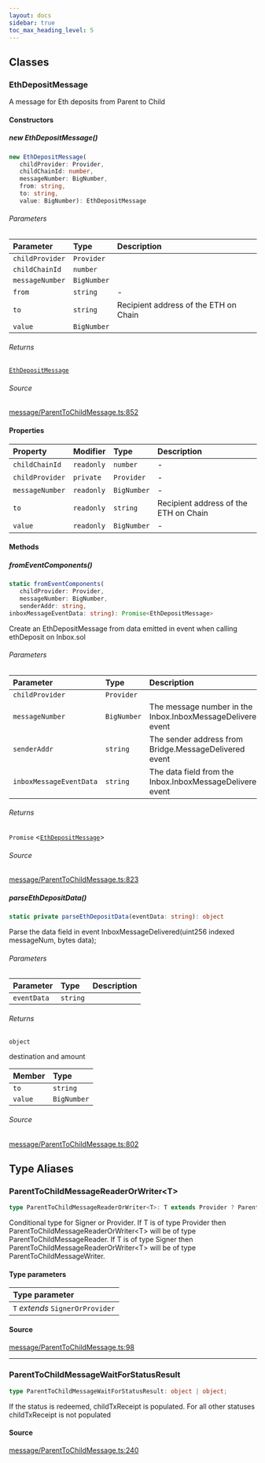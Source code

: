 ```yaml
---
layout: docs
sidebar: true
toc_max_heading_level: 5
---
```


## Classes

### EthDepositMessage

A message for Eth deposits from Parent to Child

#### Constructors

##### new EthDepositMessage()

```ts
new EthDepositMessage(
   childProvider: Provider,
   childChainId: number,
   messageNumber: BigNumber,
   from: string,
   to: string,
   value: BigNumber): EthDepositMessage
```

###### Parameters

| Parameter       | Type        | Description                           |
| :-------------- | :---------- | :------------------------------------ |
| `childProvider` | `Provider`  |                                       |
| `childChainId`  | `number`    |                                       |
| `messageNumber` | `BigNumber` |                                       |
| `from`          | `string`    | -                                     |
| `to`            | `string`    | Recipient address of the ETH on Chain |
| `value`         | `BigNumber` |                                       |

###### Returns

[`EthDepositMessage`](ParentToChildMessage.md#ethdepositmessage)

###### Source

[message/ParentToChildMessage.ts:852](https://github.com/OffchainLabs/arbitrum-sdk/blob/b8d7b712331a78aa8e789c06496a2586170ad5d3/src/lib/message/ParentToChildMessage.ts#L852)

#### Properties

| Property        | Modifier   | Type        | Description                           |
| :-------------- | :--------- | :---------- | :------------------------------------ |
| `childChainId`  | `readonly` | `number`    | -                                     |
| `childProvider` | `private`  | `Provider`  | -                                     |
| `messageNumber` | `readonly` | `BigNumber` | -                                     |
| `to`            | `readonly` | `string`    | Recipient address of the ETH on Chain |
| `value`         | `readonly` | `BigNumber` | -                                     |

#### Methods

##### fromEventComponents()

```ts
static fromEventComponents(
   childProvider: Provider,
   messageNumber: BigNumber,
   senderAddr: string,
inboxMessageEventData: string): Promise<EthDepositMessage>
```

Create an EthDepositMessage from data emitted in event when calling ethDeposit on Inbox.sol

###### Parameters

| Parameter               | Type        | Description                                                 |
| :---------------------- | :---------- | :---------------------------------------------------------- |
| `childProvider`         | `Provider`  |                                                             |
| `messageNumber`         | `BigNumber` | The message number in the Inbox.InboxMessageDelivered event |
| `senderAddr`            | `string`    | The sender address from Bridge.MessageDelivered event       |
| `inboxMessageEventData` | `string`    | The data field from the Inbox.InboxMessageDelivered event   |

###### Returns

`Promise` \<[`EthDepositMessage`](ParentToChildMessage.md#ethdepositmessage)\>

###### Source

[message/ParentToChildMessage.ts:823](https://github.com/OffchainLabs/arbitrum-sdk/blob/b8d7b712331a78aa8e789c06496a2586170ad5d3/src/lib/message/ParentToChildMessage.ts#L823)

##### parseEthDepositData()

```ts
static private parseEthDepositData(eventData: string): object
```

Parse the data field in
event InboxMessageDelivered(uint256 indexed messageNum, bytes data);

###### Parameters

| Parameter   | Type     | Description |
| :---------- | :------- | :---------- |
| `eventData` | `string` |             |

###### Returns

`object`

destination and amount

| Member  | Type        |
| :------ | :---------- |
| `to`    | `string`    |
| `value` | `BigNumber` |

###### Source

[message/ParentToChildMessage.ts:802](https://github.com/OffchainLabs/arbitrum-sdk/blob/b8d7b712331a78aa8e789c06496a2586170ad5d3/src/lib/message/ParentToChildMessage.ts#L802)

## Type Aliases

### ParentToChildMessageReaderOrWriter\<T\>

```ts
type ParentToChildMessageReaderOrWriter<T>: T extends Provider ? ParentToChildMessageReader : ParentToChildMessageWriter;
```

Conditional type for Signer or Provider. If T is of type Provider
then ParentToChildMessageReaderOrWriter\<T\> will be of type ParentToChildMessageReader.
If T is of type Signer then ParentToChildMessageReaderOrWriter\<T\> will be of
type ParentToChildMessageWriter.

#### Type parameters

| Type parameter                   |
| :------------------------------- |
| `T` _extends_ `SignerOrProvider` |

#### Source

[message/ParentToChildMessage.ts:98](https://github.com/OffchainLabs/arbitrum-sdk/blob/b8d7b712331a78aa8e789c06496a2586170ad5d3/src/lib/message/ParentToChildMessage.ts#L98)

---

### ParentToChildMessageWaitForStatusResult

```ts
type ParentToChildMessageWaitForStatusResult: object | object;
```

If the status is redeemed, childTxReceipt is populated.
For all other statuses childTxReceipt is not populated

#### Source

[message/ParentToChildMessage.ts:240](https://github.com/OffchainLabs/arbitrum-sdk/blob/b8d7b712331a78aa8e789c06496a2586170ad5d3/src/lib/message/ParentToChildMessage.ts#L240)
